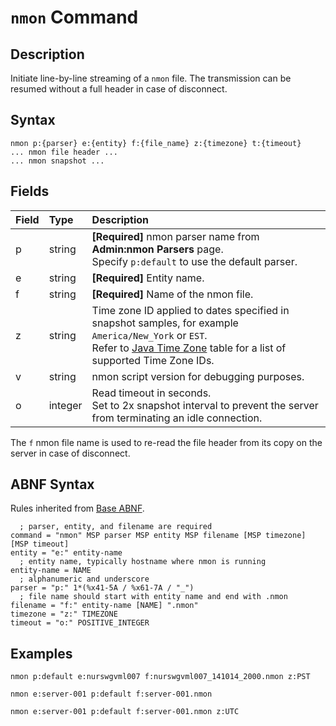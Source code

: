# `nmon` Command

## Description

Initiate line-by-line streaming of a `nmon` file. The transmission can be resumed without a full header in case of disconnect.

## Syntax

```ls
nmon p:{parser} e:{entity} f:{file_name} z:{timezone} t:{timeout}
... nmon file header ...
... nmon snapshot ...
```

## Fields

| **Field** | **Type** | **Description**                            |
|:---|:---|:---|
| p         | string          | **[Required]**  nmon parser name from **Admin:nmon Parsers** page. <br>Specify `p:default` to use the default parser. |
| e         | string          | **[Required]**  Entity name.                                     |
| f         | string          | **[Required]**  Name of the nmon file.                      |
| z         | string          | Time zone ID applied to dates specified in snapshot samples, for example `America/New_York` or `EST`.<br>Refer to [Java Time Zone](timezone-list.md) table for a list of supported Time Zone IDs.|
| v         | string          | nmon script version for debugging purposes. |
| o         | integer         | Read timeout in seconds. <br>Set to 2x snapshot interval to prevent the server from terminating an idle connection.|

The `f` nmon file name is used to re-read the file header from its copy on the server in case of disconnect.

## ABNF Syntax

Rules inherited from [Base ABNF](base-abnf.md).

```properties
  ; parser, entity, and filename are required
command = "nmon" MSP parser MSP entity MSP filename [MSP timezone] [MSP timeout]
entity = "e:" entity-name
  ; entity name, typically hostname where nmon is running
entity-name = NAME
  ; alphanumeric and underscore
parser = "p:" 1*(%x41-5A / %x61-7A / "_")
  ; file name should start with entity name and end with .nmon
filename = "f:" entity-name [NAME] ".nmon"
timezone = "z:" TIMEZONE
timeout = "o:" POSITIVE_INTEGER
```

## Examples

```ls
nmon p:default e:nurswgvml007 f:nurswgvml007_141014_2000.nmon z:PST
```

```ls
nmon e:server-001 p:default f:server-001.nmon
```

```ls
nmon e:server-001 p:default f:server-001.nmon z:UTC
```
